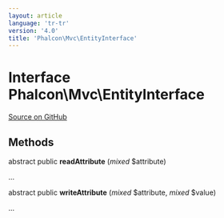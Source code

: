 ```yaml
---
layout: article
language: 'tr-tr'
version: '4.0'
title: 'Phalcon\Mvc\EntityInterface'
---
```


# Interface **Phalcon\Mvc\EntityInterface**

<a href="https://github.com/phalcon/cphalcon/tree/v4.0.0/phalcon/mvc/entityinterface.zep" class="btn btn-default btn-sm">Source on GitHub</a>

## Methods

abstract public **readAttribute** (*mixed* $attribute)

...

abstract public **writeAttribute** (*mixed* $attribute, *mixed* $value)

...